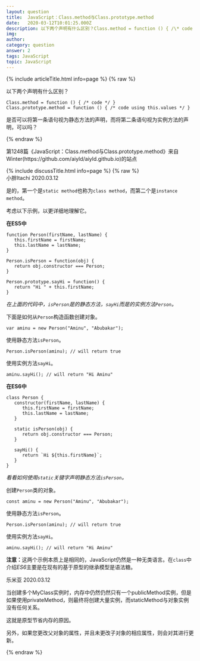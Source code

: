 ```yaml
---
layout: question
title:  JavaScript：Class.method与Class.prototype.method
date:   2020-03-12T10:01:25.000Z
description: 以下两个声明有什么区别？Class.method = function () { /\* code \*/ }Class.prototype.metho...
img: 
author: 
category: question
answer: 2
tags: JavaScript
topic: JavaScript
---
```

<div class="article-root">
  <div class="article">
    {% include articleTitle.html info=page %}
    {% raw %}
    <div class="article-content"><p><font style="vertical-align: inherit;"><font style="vertical-align: inherit;">以下两个声明有什么区别？</font></font></p>

<pre><code>Class.method = function () { /* code */ }<font></font>
Class.prototype.method = function () { /* code using this.values */ }<font></font>
</code></pre>

<p><font style="vertical-align: inherit;"><font style="vertical-align: inherit;">是否可以将第一条语句视为静态方法的声明，而将第二条语句视为实例方法的声明，可以吗？</font></font></p></div>
    {% endraw %}
  </div>
  <p class="winter_mark">第1248篇《JavaScript：Class.method与Class.prototype.method》来自Winter(https://github.com/aiyld/aiyld.github.io)的站点</p>
  <div class="discuss-wrapper">
    {% include discussTitle.html info=page %}
    {% raw %}
    <div class="discuss-item">
        <div class="discuss-parent">
          <div class="discuss-meta">
            <span class="discuss-user">小胖Itachi</span>
            <span class="discuss-time">2020.03.12</span>
          </div>
          <div class="discuss-comment"><p><font style="vertical-align: inherit;"><font style="vertical-align: inherit;">是的，第一个是</font></font><code>static method</code><font style="vertical-align: inherit;"><font style="vertical-align: inherit;">也称为</font></font><code>class method</code><font style="vertical-align: inherit;"><font style="vertical-align: inherit;">，而第二个是</font></font><code>instance method</code><font style="vertical-align: inherit;"><font style="vertical-align: inherit;">。</font></font></p>

<p><font style="vertical-align: inherit;"><font style="vertical-align: inherit;">考虑以下示例，以更详细地理解它。</font></font></p>

<p><strong><font style="vertical-align: inherit;"><font style="vertical-align: inherit;">在ES5中</font></font></strong> </p>

<pre><code>function Person(firstName, lastName) {<font></font>
   this.firstName = firstName;<font></font>
   this.lastName = lastName;<font></font>
}<font></font>
<font></font>
Person.isPerson = function(obj) {<font></font>
   return obj.constructor === Person;<font></font>
}<font></font>
<font></font>
Person.prototype.sayHi = function() {<font></font>
   return "Hi " + this.firstName;<font></font>
}<font></font>
</code></pre>

<p><em><font style="vertical-align: inherit;"><font style="vertical-align: inherit;">在上面的代码中，</font></font><code>isPerson</code><font style="vertical-align: inherit;"><font style="vertical-align: inherit;">是的静态方法，</font></font><code>sayHi</code><font style="vertical-align: inherit;"><font style="vertical-align: inherit;">而是的实例方法</font></font><code>Person</code><font style="vertical-align: inherit;"><font style="vertical-align: inherit;">。</font></font></em></p>

<p><font style="vertical-align: inherit;"><font style="vertical-align: inherit;">下面是如何从</font></font><code>Person</code><font style="vertical-align: inherit;"><font style="vertical-align: inherit;">构造函数</font><font style="vertical-align: inherit;">创建对象</font><font style="vertical-align: inherit;">。</font></font></p>

<p><code>var aminu = new Person("Aminu", "Abubakar");</code></p>

<p><font style="vertical-align: inherit;"><font style="vertical-align: inherit;">使用静态方法</font></font><code>isPerson</code><font style="vertical-align: inherit;"><font style="vertical-align: inherit;">。</font></font></p>

<p><code>Person.isPerson(aminu); // will return true</code></p>

<p><font style="vertical-align: inherit;"><font style="vertical-align: inherit;">使用实例方法</font></font><code>sayHi</code><font style="vertical-align: inherit;"><font style="vertical-align: inherit;">。</font></font></p>

<p><code>aminu.sayHi(); // will return "Hi Aminu"</code></p>

<p><strong><font style="vertical-align: inherit;"><font style="vertical-align: inherit;">在ES6中</font></font></strong></p>

<pre><code>class Person {<font></font>
   constructor(firstName, lastName) {<font></font>
      this.firstName = firstName;<font></font>
      this.lastName = lastName;<font></font>
   }<font></font>
<font></font>
   static isPerson(obj) {<font></font>
      return obj.constructor === Person;<font></font>
   }<font></font>
<font></font>
   sayHi() {<font></font>
      return `Hi ${this.firstName}`;<font></font>
   }<font></font>
}<font></font>
</code></pre>

<p><em><font style="vertical-align: inherit;"><font style="vertical-align: inherit;">看看如何使用</font></font><code>static</code><font style="vertical-align: inherit;"><font style="vertical-align: inherit;">关键字声明静态方法</font></font><code>isPerson</code><font style="vertical-align: inherit;"><font style="vertical-align: inherit;">。</font></font></em></p>

<p><font style="vertical-align: inherit;"><font style="vertical-align: inherit;">创建</font></font><code>Person</code><font style="vertical-align: inherit;"><font style="vertical-align: inherit;">类</font><font style="vertical-align: inherit;">的对象</font><font style="vertical-align: inherit;">。</font></font></p>

<p><code>const aminu = new Person("Aminu", "Abubakar");</code></p>

<p><font style="vertical-align: inherit;"><font style="vertical-align: inherit;">使用静态方法</font></font><code>isPerson</code><font style="vertical-align: inherit;"><font style="vertical-align: inherit;">。</font></font></p>

<p><code>Person.isPerson(aminu); // will return true</code></p>

<p><font style="vertical-align: inherit;"><font style="vertical-align: inherit;">使用实例方法</font></font><code>sayHi</code><font style="vertical-align: inherit;"><font style="vertical-align: inherit;">。</font></font></p>

<p><code>aminu.sayHi(); // will return "Hi Aminu"</code></p>

<p><strong><font style="vertical-align: inherit;"><font style="vertical-align: inherit;">注意：</font></font></strong><font style="vertical-align: inherit;"><font style="vertical-align: inherit;">这两个示例本质上是相同的，JavaScript仍然是一种无类语言。</font><font style="vertical-align: inherit;">在</font></font><code>class</code><font style="vertical-align: inherit;"><font style="vertical-align: inherit;">中介绍</font></font><em><font style="vertical-align: inherit;"><font style="vertical-align: inherit;">ES6</font></font></em><font style="vertical-align: inherit;"><font style="vertical-align: inherit;">主要是在现有的基于原型的继承模型是语法糖。</font></font></p></div>
        </div></div><div class="discuss-item">
        <div class="discuss-parent">
          <div class="discuss-meta">
            <span class="discuss-user">乐米亚</span>
            <span class="discuss-time">2020.03.12</span>
          </div>
          <div class="discuss-comment"><p><font style="vertical-align: inherit;"><font style="vertical-align: inherit;">当创建多个MyClass实例时，内存中仍然仍然只有一个publicMethod实例，但是如果使用privateMethod，则最终将创建大量实例，而staticMethod与对象实例没有任何关系。</font></font></p>

<p><font style="vertical-align: inherit;"><font style="vertical-align: inherit;">这就是原型节省内存的原因。</font></font></p>

<p><font style="vertical-align: inherit;"><font style="vertical-align: inherit;">另外，如果您更改父对象的属性，并且未更改子对象的相应属性，则会对其进行更新。</font></font></p></div>
        </div></div>
    {% endraw %}
  </div>
<div>
